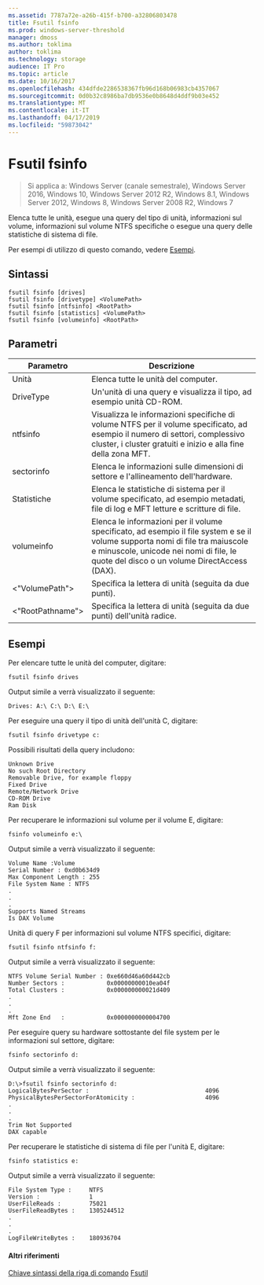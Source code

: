 ```yaml
---
ms.assetid: 7787a72e-a26b-415f-b700-a32806803478
title: Fsutil fsinfo
ms.prod: windows-server-threshold
manager: dmoss
ms.author: toklima
author: toklima
ms.technology: storage
audience: IT Pro
ms.topic: article
ms.date: 10/16/2017
ms.openlocfilehash: 434dfde2286538367fb96d168b06983cb4357067
ms.sourcegitcommit: 0d0b32c8986ba7db9536e0b8648d4ddf9b03e452
ms.translationtype: MT
ms.contentlocale: it-IT
ms.lasthandoff: 04/17/2019
ms.locfileid: "59873042"
---
```

# <a name="fsutil-fsinfo"></a>Fsutil fsinfo
>Si applica a: Windows Server (canale semestrale), Windows Server 2016, Windows 10, Windows Server 2012 R2, Windows 8.1, Windows Server 2012, Windows 8, Windows Server 2008 R2, Windows 7

Elenca tutte le unità, esegue una query del tipo di unità, informazioni sul volume, informazioni sul volume NTFS specifiche o esegue una query delle statistiche di sistema di file.

Per esempi di utilizzo di questo comando, vedere [Esempi](#BKMK_examples).

## <a name="syntax"></a>Sintassi

```
fsutil fsinfo [drives]
fsutil fsinfo [drivetype] <VolumePath>
fsutil fsinfo [ntfsinfo] <RootPath>
fsutil fsinfo [statistics] <VolumePath>
fsutil fsinfo [volumeinfo] <RootPath>
```

## <a name="parameters"></a>Parametri

|Parametro|Descrizione|
|-------------|---------------|
|Unità|Elenca tutte le unità del computer.|
|DriveType|Un'unità di una query e visualizza il tipo, ad esempio unità CD-ROM.|
|ntfsinfo|Visualizza le informazioni specifiche di volume NTFS per il volume specificato, ad esempio il numero di settori, complessivo cluster, i cluster gratuiti e inizio e alla fine della zona MFT.|
|sectorinfo|Elenca le informazioni sulle dimensioni di settore e l'allineamento dell'hardware.|
|Statistiche|Elenca le statistiche di sistema per il volume specificato, ad esempio metadati, file di log e MFT letture e scritture di file.|
|volumeinfo|Elenca le informazioni per il volume specificato, ad esempio il file system e se il volume supporta nomi di file tra maiuscole e minuscole, unicode nei nomi di file, le quote del disco o un volume DirectAccess (DAX).|
|<"VolumePath">|Specifica la lettera di unità (seguita da due punti).|
|<"RootPathname">|Specifica la lettera di unità (seguita da due punti) dell'unità radice.|

## <a name="BKMK_examples"></a>Esempi
Per elencare tutte le unità del computer, digitare:

```
fsutil fsinfo drives
```

Output simile a verrà visualizzato il seguente:

```
Drives: A:\ C:\ D:\ E:\       
```

Per eseguire una query il tipo di unità dell'unità C, digitare:

```
fsutil fsinfo drivetype c:
```

Possibili risultati della query includono:

```
Unknown Drive
No such Root Directory
Removable Drive, for example floppy
Fixed Drive
Remote/Network Drive
CD-ROM Drive
Ram Disk
```

Per recuperare le informazioni sul volume per il volume E, digitare:

```
fsinfo volumeinfo e:\
```

Output simile a verrà visualizzato il seguente:

```
Volume Name :Volume
Serial Number : 0xd0b634d9
Max Component Length : 255
File System Name : NTFS
.
.
.
Supports Named Streams
Is DAX Volume
```

Unità di query F per informazioni sul volume NTFS specifici, digitare:

```
fsutil fsinfo ntfsinfo f:
```

Output simile a verrà visualizzato il seguente:

```
NTFS Volume Serial Number : 0xe660d46a60d442cb
Number Sectors :            0x00000000010ea04f
Total Clusters :            0x000000000021d409
.
.
.
Mft Zone End   :            0x0000000000004700       
```

Per eseguire query su hardware sottostante del file system per le informazioni sul settore, digitare:

```
fsinfo sectorinfo d:
```

Output simile a verrà visualizzato il seguente:

```
D:\>fsutil fsinfo sectorinfo d:
LogicalBytesPerSector :                                 4096
PhysicalBytesPerSectorForAtomicity :                    4096
.
.
.
Trim Not Supported
DAX capable
```

Per recuperare le statistiche di sistema di file per l'unità E, digitare:

```
fsinfo statistics e:
```

Output simile a verrà visualizzato il seguente:

```
File System Type :     NTFS
Version :              1
UserFileReads :        75021
UserFileReadBytes :    1305244512
.
.
.
LogFileWriteBytes :    180936704       
```

#### <a name="additional-references"></a>Altri riferimenti
[Chiave sintassi della riga di comando](Command-Line-Syntax-Key.md)
[Fsutil](Fsutil.md)


